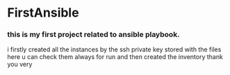 # FirstAnsible
### this is my first project related to ansible playbook.
i firstly created all the instances by the ssh private key stored with the files here u can check them always for run 
and then created the inventory
thank you very
